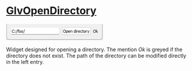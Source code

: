 # [GlvOpenDirectory](/src/src_glove/GlvOpenDirectory.h)

![GlvOpenDirectory](../images/widgets/GlvOpenDirectory.png)

Widget designed for opening a directory. The mention *Ok* is greyed if the directory does not exist. The path of the directory can be modified directly in the left entry.
